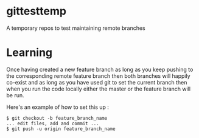 gittesttemp
===========

A temporary repos to test maintaining remote branches

Learning
=====
Once having created a new feature branch as long as you keep pushing to the corresponding remote feature branch then both branches will happily co-exist and as long as you have used git to set the current branch then when you run the code locally either the master or the feature branch will be run.

Here's an example of how to set this up :

```
$ git checkout -b feature_branch_name
... edit files, add and commit ...
$ git push -u origin feature_branch_name
```
